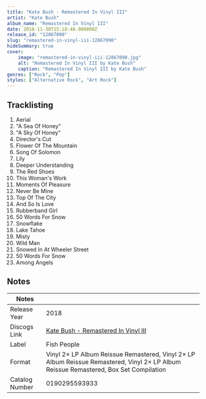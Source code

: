 ```yaml
---
title: "Kate Bush - Remastered In Vinyl III"
artist: "Kate Bush"
album_name: "Remastered In Vinyl III"
date: 2018-11-30T15:18:48.000000Z
release_id: "12867090"
slug: "remastered-in-vinyl-iii-12867090"
hideSummary: true
cover:
    image: "remastered-in-vinyl-iii-12867090.jpg"
    alt: "Remastered In Vinyl III by Kate Bush"
    caption: "Remastered In Vinyl III by Kate Bush"
genres: ["Rock", "Pop"]
styles: ["Alternative Rock", "Art Rock"]
---
```


## Tracklisting
1. Aerial
2. "A Sea Of Honey"
3. "A Sky Of Honey"
4. Director's Cut 
5. Flower Of The Mountain
6. Song Of Solomon
7. Lily
8. Deeper Understanding
9. The Red Shoes
10. This Woman's Work
11. Moments Of Pleasure
12. Never Be Mine
13. Top Of The City
14. And So Is Love
15. Rubberband Girl
16. 50 Words For Snow
17. Snowflake
18. Lake Tahoe
19. Misty
20. Wild Man
21. Snowed In At Wheeler Street
22. 50 Words For Snow
23. Among Angels




## Notes
| Notes          |             |
| ---------------| ----------- |
| Release Year   | 2018 |
| Discogs Link   | [Kate Bush - Remastered In Vinyl III](https://www.discogs.com/release/12867090-Kate-Bush-Remastered-In-Vinyl-III) |
| Label          | Fish People |
| Format         | Vinyl 2× LP Album Reissue Remastered, Vinyl 2× LP Album Reissue Remastered, Vinyl 2× LP Album Reissue Remastered, Box Set Compilation |
| Catalog Number | 0190295593933 |

